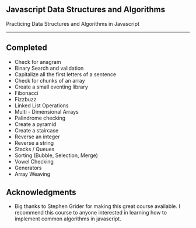 ## Javascript Data Structures and Algorithms
Practicing Data Structures and Algorithms in Javascript

***

## Completed
- Check for anagram
- Binary Search and validation
- Capitalize all the first letters of a sentence
- Check for chunks of an array
- Create a small eventing library
- Fibonacci 
- Fizzbuzz
- Linked List Operations
- Multi - Dimensional Arrays
-  Palindrome checking
- Create a pyramid
- Create a staircase
- Reverse an integer
- Reverse a string
- Stacks / Queues
- Sorting (Bubble, Selection, Merge)
- Vowel Checking
- Generators
- Array Weaving


## Acknowledgments

* Big thanks to Stephen Grider for making this great course available. I recommend this course to anyone interested in learning how to implement common algorithms in javascript. 

